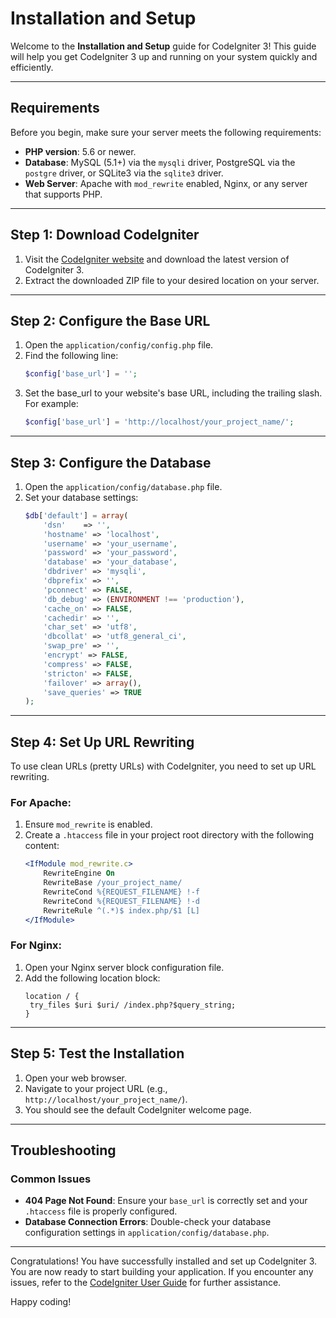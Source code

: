 # Installation and Setup

Welcome to the **Installation and Setup** guide for CodeIgniter 3! This guide will help you get CodeIgniter 3 up and running on your system quickly and efficiently.

---

## Requirements

Before you begin, make sure your server meets the following requirements:

- **PHP version**: 5.6 or newer.
- **Database**: MySQL (5.1+) via the `mysqli` driver, PostgreSQL via the `postgre` driver, or SQLite3 via the `sqlite3` driver.
- **Web Server**: Apache with `mod_rewrite` enabled, Nginx, or any server that supports PHP.

---

## Step 1: Download CodeIgniter

1. Visit the [CodeIgniter website](https://codeigniter.com) and download the latest version of CodeIgniter 3.
2. Extract the downloaded ZIP file to your desired location on your server.

---

## Step 2: Configure the Base URL

1. Open the `application/config/config.php` file.
2. Find the following line:
   ```php
   $config['base_url'] = '';
3. Set the base_url to your website's base URL, including the trailing slash. For example:
   ```php
   $config['base_url'] = 'http://localhost/your_project_name/';

---

## Step 3: Configure the Database

1. Open the `application/config/database.php` file.
2. Set your database settings:
   ```php
   $db['default'] = array(
       'dsn'    => '',
       'hostname' => 'localhost',
       'username' => 'your_username',
       'password' => 'your_password',
       'database' => 'your_database',
       'dbdriver' => 'mysqli',
       'dbprefix' => '',
       'pconnect' => FALSE,
       'db_debug' => (ENVIRONMENT !== 'production'),
       'cache_on' => FALSE,
       'cachedir' => '',
       'char_set' => 'utf8',
       'dbcollat' => 'utf8_general_ci',
       'swap_pre' => '',
       'encrypt' => FALSE,
       'compress' => FALSE,
       'stricton' => FALSE,
       'failover' => array(),
       'save_queries' => TRUE
   );

---

## Step 4: Set Up URL Rewriting

To use clean URLs (pretty URLs) with CodeIgniter, you need to set up URL rewriting.

### For Apache:

1. Ensure `mod_rewrite` is enabled.
2. Create a `.htaccess` file in your project root directory with the following content:
   ```apache
   <IfModule mod_rewrite.c>
       RewriteEngine On
       RewriteBase /your_project_name/
       RewriteCond %{REQUEST_FILENAME} !-f
       RewriteCond %{REQUEST_FILENAME} !-d
       RewriteRule ^(.*)$ index.php/$1 [L]
   </IfModule>

### For Nginx:

1. Open your Nginx server block configuration file.
2. Add the following location block:
   ```nginx
   location / {
    try_files $uri $uri/ /index.php?$query_string;
   }

---

## Step 5: Test the Installation

1. Open your web browser.
2. Navigate to your project URL (e.g., `http://localhost/your_project_name/`).
3. You should see the default CodeIgniter welcome page.

---

## Troubleshooting

### Common Issues

- **404 Page Not Found**: Ensure your `base_url` is correctly set and your `.htaccess` file is properly configured.
- **Database Connection Errors**: Double-check your database configuration settings in `application/config/database.php`.

---

Congratulations! You have successfully installed and set up CodeIgniter 3. You are now ready to start building your application. If you encounter any issues, refer to the [CodeIgniter User Guide](https://codeigniter.com/userguide3/) for further assistance.

Happy coding!

   
